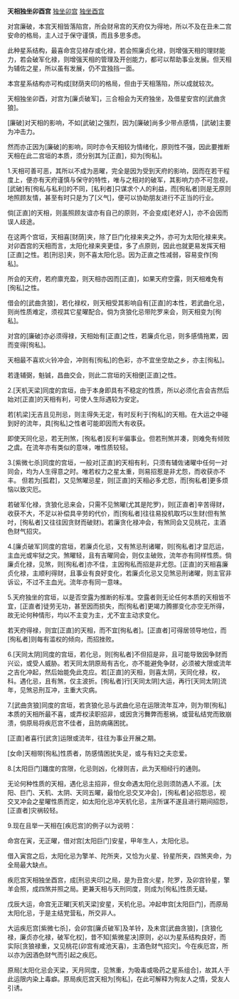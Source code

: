 **天相独坐卯酉宫**
[独坐卯宫](./天相独坐卯宫.png)
[独坐酉宫](./天相独坐酉宫.png)

对宫廉破，本宫天相皆落陷宫，所会财帛宫的天府仅为得地，所以不及在丑未二宫安命的格局，主人过于保守谨慎，而且多思多虑。

此种星系结构，最喜命宫见禄存或化禄，若会照廉贞化禄，则增强天相的理财能力，若会破军化禄，则增强天相的管理及开创能力，都可以帮助事业发展。但天相为辅佐之星，所以虽有发展，仍不宜独挡一面。

本宫星系结构亦可构成[财荫夹印]的格局，但由于天相落陷，所以成就较次。

天相独坐卯酉，对宫为[廉贞破军]，三合相会为天府独坐，及借星安宫的[武曲贪狼]。

[廉破]对天相的影响，不如[武破]之强烈，因为[廉破]尚多少带点感情，[武破]主要为冲击力。

然而亦正因为[廉破]的影响，同时亦令天相较为情绪化，原则性不强，因此要推断天相在此二宫垣的本质，须分别其为[正直]，抑为[徇私]。

1.天相可善可恶，其所以不成为恶曜，完全是因为受到天府的影响，因而在若干程度上，便亦有天府谨慎与保守的特性，唯与之相对的破军，其影响力亦不可忽视，[武破]有[徇私与私利]的不同，[私利者]只谋求个人的利益，而[徇私者]则是无原则地照顾友情，甚至有时只是为了[义气]，便可以协助朋友进行不正当的行业。

倘[正直]的天相，则虽照顾友谊亦有自己的原则，不会变成[老好人]，亦不会因而误人歧途。

在这两个宫垣，天相喜[财荫]夹，除了巨门化禄来夹之外，亦可为太阳化禄来夹。对卯酉宫的天相而言，太阳化禄来夹更佳，多了点原则，因此也就更易发挥天相[正直]之性。若[刑忌]夹，则不喜太阳化忌。因为正直之性减弱，容易变作[徇私]。

所会的天府，若府廪充盈，则天相亦因而[正直]，如果天府空露，则天相难免有[徇私]之性。

借会的[武曲贪狼]，若化禄权，则天相受其影响自有[正直]的本性，若武曲化忌，则尚性质难定，须视其它星曜配合。倘为贪狼化忌带陀罗来会，则天相变为[徇私]。

对宫的[廉破]亦必须得禄，天相始有[正直]之性，若廉贞化忌，则多感情拖累，因而变得[徇私]。

天相最不喜欢火铃冲会，冲则有[徇私]的色彩，亦不宜坐空劫之乡，亦主[徇私]。

若逢辅弼，魁铖，昌曲交会，则此二宫垣的天相便[正直]之性。

2.[天机天梁]同度的宫垣，由于本身即具有不稳定的性质，所以必须化吉会吉然后始对[正直]的天相有利，可使人生际遇较为安定。

若[机梁]无吉且见刑忌，则主得失无定，有时反利于[徇私]的天相。在大运之中碰到好的流年，具[徇私]之性者可能即因而大有收获。

即使天同化忌，若无刑煞，[徇私者]反利半偏事业。但若刑煞并凑，则难免有倾败之虞。在流年亦有类似的意味，唯性质较轻。

3.[紫微七杀]同度的宫垣，一般对[正直]的天相有利，只须有辅佐诸曜中任何一对同会，均为人生得意之时。唯若权力之星太重，则易招惹是非尤怨，而收获亦不丰。 但若为[孤君]，又见煞曜忌星，则[正直]的天相必多尤怨，而[徇私者]更多烦恼以致灾厄。

若破军化禄，贪狼化忌来会，只需不见煞曜(尤其是陀罗)，则[正直者]辛苦得财，收获不大，不足以补偿具辛劳的代价，而[徇私者]往往易投机取巧以生财(但有煞吋，[徇私者]又往往因贪财而破财)。若廉贪化禄冲会，有煞同会又见桃花，主酒色财气招灾。

4.[廉贞破军]同度的宫垣，若廉贞化忌，又有煞忌刑诸曜，则[徇私者]才显厄运，主血光或牢狱之灾。煞曜轻，且有吉曜同会，则仅主破败，流年亦有同样性质。倘廉贞化禄，见煞，则[徇私者]亦不佳，主因徇私而招是非尤怨。[正直]的天相喜廉贞化禄，主顺利得财，且事业有良好变化，若廉贞化忌又见煞忌刑诸曜，则主官非诉讼，不过不主血光。流年亦有同一意味。

5.天府独坐的宫垣，以是否空露为推断的标准。空露者则无论任何本质的天相皆不宜，[正直者]徒劳无功，甚至因而损失，而[徇私者]更竭力腾挪变化亦空无所得，故无论何种情形，均以不主变为主，尤不宜主动求变化。

若天府得禄，则宜[正直]的天相，而不宜[徇私者]。[正直者]可得居领导地位，而[徇私者]则每有滥权的倾向，而招挫败。

6.[天同太阴]同度的宫垣，若化忌，则[徇私者]不但招是非，且可能导致因争财而兴讼，或受人威胁。若天同太阴原局有吉化，亦不能避免争财，必须被大限或流年之吉化冲起，然后始能免此克应。若[正直]的天相，则喜太阴，天同化禄，权，科。遇化忌，且有煞，仅主波折。[徇私者]行[天同太阴]大运，再行[天同太阴]流年，见煞忌刑互冲，主重大灾病。

7.[武曲贪狼]同度的宫垣，若贪狼化忌与武曲化忌在运限流年互冲，则为带[徇私]本质的天相所最不喜，或弄权渎职招非，或因贪污舞弊而惹祸，或营私结党而致崩溃，倘原局将疾厄宫不佳者，且防病痛困扰。

[正直]者喜行[武贪]运限或流年，往往为事业开展之期。

[女命]天相带[徇私]性质者，防感情困扰失足，或与有妇之夫恋爱。

8.[太阳巨门]躔度的宫限，化忌则凶，化禄则吉，此为天相经行的通则。

无论何种性质的天相，遇化忌主招非，但女命遇太阳化忌则须防遇人不淑。[太阳、巨门、天机、太阴、天同五曜，最怕化忌交叉冲会]，[徇私者]必招怨忌，视交叉冲会之星曜性质而定，如太阳化忌冲天机化忌，主所谋不遂且进行期间招怨，[正直者]灾祸较轻。

9.现在且举一天相在[疾厄宫]的例子以为说明：

命宫在寅，无正曜，借对宫[太阳巨门]安星，甲年生人，太阳化忌。

借入寅宫之后，太阳化忌为擎羊、陀所夹，又恰为火星、铃星所夹，四煞夹命，为全局最大缺点。

疾厄宫天相独坐酉宫，成[刑忌夹印]之局，是为丑宫火星，陀罗，及卯宫铃星，擎羊会照，成四煞并照之局。更兼天相与天刑同度，则成为[徇私]性质无疑。

戊辰大运，命宫无正曜[天机天梁]安星，天机化忌。冲起申宫[太阳巨门]，而原局太阳化忌，于是主结党营私，所交非人。

大运疾厄宫[紫微七杀]，会卯宫[廉贞破军]及羊铃，及未宫[武曲贪狼]，[贪狼化禄，廉贞亦化禄，破军化权]，昔不知[紫微星决]原则，必以为星系结构良好，而实际[贪狼禄重，又见桃花(卯宫有咸池天喜)，主酒色财气招灾]。今在疾厄宫，所以亦为因酒色财气而引起之疾厄。

原局[太阳化忌会天梁，天月同度，见煞重，为吸毒或吸药之星系组合]，故其人于此运限内染上毒癖。原局疾厄宫天相为[徇私]，在此可解释为徇友人之情，受友人引诱。
